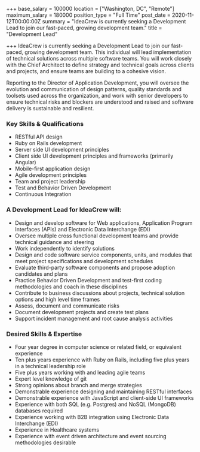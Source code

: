 +++
base_salary = 100000
location = ["Washington, DC", "Remote"]
maximum_salary = 180000
position_type = "Full Time"
post_date = 2020-11-12T00:00:00Z
summary = "IdeaCrew is currently seeking a Development Lead to join our fast-paced, growing development team."
title = "Development Lead"

+++
IdeaCrew is currently seeking a Development Lead to join our fast-paced, growing development team. This individual will lead implementation of technical solutions across multiple software teams. You will work closely with the Chief Architect to define strategy and technical goals across clients and projects, and ensure teams are building to a cohesive vision. 

Reporting to the Director of Application Development, you will oversee the evolution and communication of design patterns, quality standards and toolsets used across the organization, and work with senior developers to ensure technical risks and blockers are understood and raised and software delivery is sustainable and resilient.

### Key Skills & Qualifications

* RESTful API design
* Ruby on Rails development
* Server side UI development principles
* Client side UI development principles and frameworks (primarily Angular)
* Mobile-first application design
* Agile development principles
* Team and project leadership
* Test and Behavior Driven Development
* Continuous Integration

### A Development Lead for IdeaCrew will:

* Design and develop software for Web applications, Application Program Interfaces (APIs) and Electronic Data Interchange (EDI)
* Oversee multiple cross functional development teams and provide technical guidance and steering
* Work independently to identify solutions
* Design and code software service components, units, and modules that meet project specifications and development schedules
* Evaluate third-party software components and propose adoption candidates and plans
* Practice Behavior Driven Development and test-first coding methodologies and coach in these disciplines
* Contribute to business discussions about projects, technical solution options and high level time frames
* Assess, document and communicate risks
* Document development projects and create test plans
* Support incident management and root cause analysis activities

### Desired Skills & Expertise

* Four year degree in computer science or related field, or equivalent experience
* Ten plus years experience with Ruby on Rails, including five plus years in a technical leadership role
* Five plus years working with and leading agile teams
* Expert level knowledge of git
* Strong opinions about branch and merge strategies
* Demonstrable experience designing and maintaining RESTful interfaces
* Demonstrable experience with JavaScript and client-side UI frameworks
* Experience with both SQL (e.g. Postgres) and NoSQL (MongoDB) databases required
* Experience working with B2B integration using Electronic Data Interchange (EDI)
* Experience in Healthcare systems
* Experience with event driven architecture and event sourcing methodologies desirable
